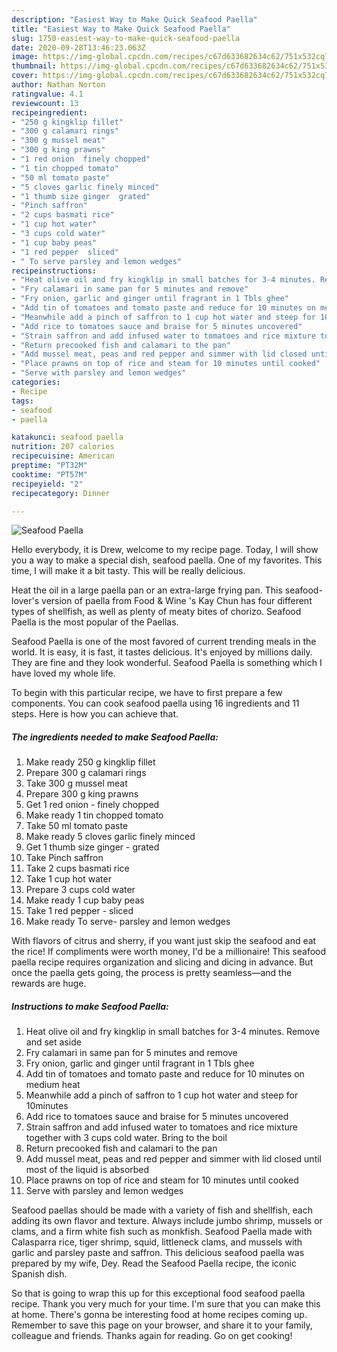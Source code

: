 ```yaml
---
description: "Easiest Way to Make Quick Seafood Paella"
title: "Easiest Way to Make Quick Seafood Paella"
slug: 1750-easiest-way-to-make-quick-seafood-paella
date: 2020-09-28T13:46:23.063Z
image: https://img-global.cpcdn.com/recipes/c67d633682634c62/751x532cq70/seafood-paella-recipe-main-photo.jpg
thumbnail: https://img-global.cpcdn.com/recipes/c67d633682634c62/751x532cq70/seafood-paella-recipe-main-photo.jpg
cover: https://img-global.cpcdn.com/recipes/c67d633682634c62/751x532cq70/seafood-paella-recipe-main-photo.jpg
author: Nathan Norton
ratingvalue: 4.1
reviewcount: 13
recipeingredient:
- "250 g kingklip fillet"
- "300 g calamari rings"
- "300 g mussel meat"
- "300 g king prawns"
- "1 red onion  finely chopped"
- "1 tin chopped tomato"
- "50 ml tomato paste"
- "5 cloves garlic finely minced"
- "1 thumb size ginger  grated"
- "Pinch saffron"
- "2 cups basmati rice"
- "1 cup hot water"
- "3 cups cold water"
- "1 cup baby peas"
- "1 red pepper  sliced"
- " To serve parsley and lemon wedges"
recipeinstructions:
- "Heat olive oil and fry kingklip in small batches for 3-4 minutes. Remove and set aside"
- "Fry calamari in same pan for 5 minutes and remove"
- "Fry onion, garlic and ginger until fragrant in 1 Tbls ghee"
- "Add tin of tomatoes and tomato paste and reduce for 10 minutes on medium heat"
- "Meanwhile add a pinch of saffron to 1 cup hot water and steep for 10minutes"
- "Add rice to tomatoes sauce and braise for 5 minutes uncovered"
- "Strain saffron and add infused water to tomatoes and rice mixture together with 3 cups cold water. Bring to the boil"
- "Return precooked fish and calamari to the pan"
- "Add mussel meat, peas and red pepper and simmer with lid closed until most of the liquid is absorbed"
- "Place prawns on top of rice and steam for 10 minutes until cooked"
- "Serve with parsley and lemon wedges"
categories:
- Recipe
tags:
- seafood
- paella

katakunci: seafood paella 
nutrition: 207 calories
recipecuisine: American
preptime: "PT32M"
cooktime: "PT57M"
recipeyield: "2"
recipecategory: Dinner

---
```



![Seafood Paella](https://img-global.cpcdn.com/recipes/c67d633682634c62/751x532cq70/seafood-paella-recipe-main-photo.jpg)

Hello everybody, it is Drew, welcome to my recipe page. Today, I will show you a way to make a special dish, seafood paella. One of my favorites. This time, I will make it a bit tasty. This will be really delicious.

Heat the oil in a large paella pan or an extra-large frying pan. This seafood-lover&#39;s version of paella from Food &amp; Wine &#39;s Kay Chun has four different types of shellfish, as well as plenty of meaty bites of chorizo. Seafood Paella is the most popular of the Paellas.

Seafood Paella is one of the most favored of current trending meals in the world. It is easy, it is fast, it tastes delicious. It's enjoyed by millions daily. They are fine and they look wonderful. Seafood Paella is something which I have loved my whole life.


To begin with this particular recipe, we have to first prepare a few components. You can cook seafood paella using 16 ingredients and 11 steps. Here is how you can achieve that.

<!--inarticleads1-->

##### The ingredients needed to make Seafood Paella:

1. Make ready 250 g kingklip fillet
1. Prepare 300 g calamari rings
1. Take 300 g mussel meat
1. Prepare 300 g king prawns
1. Get 1 red onion - finely chopped
1. Make ready 1 tin chopped tomato
1. Take 50 ml tomato paste
1. Make ready 5 cloves garlic finely minced
1. Get 1 thumb size ginger - grated
1. Take Pinch saffron
1. Take 2 cups basmati rice
1. Take 1 cup hot water
1. Prepare 3 cups cold water
1. Make ready 1 cup baby peas
1. Take 1 red pepper - sliced
1. Make ready  To serve- parsley and lemon wedges


With flavors of citrus and sherry, if you want just skip the seafood and eat the rice! If compliments were worth money, I&#39;d be a millionaire! This seafood paella recipe requires organization and slicing and dicing in advance. But once the paella gets going, the process is pretty seamless—and the rewards are huge. 

<!--inarticleads2-->

##### Instructions to make Seafood Paella:

1. Heat olive oil and fry kingklip in small batches for 3-4 minutes. Remove and set aside
1. Fry calamari in same pan for 5 minutes and remove
1. Fry onion, garlic and ginger until fragrant in 1 Tbls ghee
1. Add tin of tomatoes and tomato paste and reduce for 10 minutes on medium heat
1. Meanwhile add a pinch of saffron to 1 cup hot water and steep for 10minutes
1. Add rice to tomatoes sauce and braise for 5 minutes uncovered
1. Strain saffron and add infused water to tomatoes and rice mixture together with 3 cups cold water. Bring to the boil
1. Return precooked fish and calamari to the pan
1. Add mussel meat, peas and red pepper and simmer with lid closed until most of the liquid is absorbed
1. Place prawns on top of rice and steam for 10 minutes until cooked
1. Serve with parsley and lemon wedges


Seafood paellas should be made with a variety of fish and shellfish, each adding its own flavor and texture. Always include jumbo shrimp, mussels or clams, and a firm white fish such as monkfish. Seafood Paella made with Calasparra rice, tiger shrimp, squid, littleneck clams, and mussels with garlic and parsley paste and saffron. This delicious seafood paella was prepared by my wife, Dey. Read the Seafood Paella recipe, the iconic Spanish dish. 

So that is going to wrap this up for this exceptional food seafood paella recipe. Thank you very much for your time. I'm sure that you can make this at home. There's gonna be interesting food at home recipes coming up. Remember to save this page on your browser, and share it to your family, colleague and friends. Thanks again for reading. Go on get cooking!
